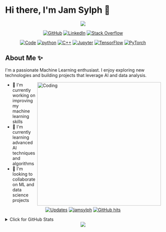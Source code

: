 # Hi there, I'm Jam Sylph 👋

<div align="center">
  <img src="https://capsule-render.vercel.app/api?type=waving&color=gradient&height=200&section=header&text=Welcome%20To%20My%20Profile!&fontSize=50&animation=fadeIn" />
</div>

<p align="center">
    <a href="https://github.com/jamsylph" target="_blank"><img alt="GitHub" src="https://img.shields.io/badge/-@jamsylph-181717?style=flat-square&logo=GitHub&logoColor=white"></a>
    <!-- 根据需要添加以下社交媒体链接 -->
    <a href="https://www.linkedin.com/in/jamsylph" target="_blank"><img alt="LinkedIn" src="https://img.shields.io/badge/-LinkedIn-0077B5?style=flat-square&logo=Linkedin&logoColor=white"></a>
    <!-- <a href="您的ResearchGate链接" target="_blank"><img alt="ResearchGate" src="https://img.shields.io/badge/-ResearchGate-00CCBB?style=flat-square&logo=ResearchGate&logoColor=white"></a> -->
    <!-- <a href="您的ORCID链接" target="_blank"><img alt="ORCID" src="https://img.shields.io/badge/-ORCID-A6CE39?style=flat-square&logo=ORCID&logoColor=white"></a> -->
    <a href="https://stackoverflow.com/users/您的ID" target="_blank"><img alt="Stack Overflow" src="https://img.shields.io/badge/-Stack%20Overflow-FE7A16?style=flat-square&logo=Stack-Overflow&logoColor=white"></a>
</p>

<p align="center">
    <a href="https://github.com/jamsylph?tab=repositories" target="_blank"><img alt="Code" src="https://img.shields.io/badge/-code-000000?style=flat-square&logo=Plex&logoColor=white"></a>
    <a href="https://github.com/jamsylph?tab=repositories&language=python" target="_blank"><img alt="python" src="https://img.shields.io/badge/-python-3776AB?style=flat-square&logo=Python&logoColor=white"></a>
    <a href="https://github.com/jamsylph?tab=repositories&language=c%2B%2B" target="_blank"><img alt="C++" src="https://img.shields.io/badge/-C%2B%2B-00599C?style=flat-square&logo=C%2B%2B&logoColor=white"></a>
    <!-- 添加您常用的其他编程语言 -->
    <a href="https://github.com/jamsylph?tab=repositories&language=jupyter-notebook" target="_blank"><img alt="Jupyter" src="https://img.shields.io/badge/-Jupyter-F37626?style=flat-square&logo=Jupyter&logoColor=white"></a>
    <a href="https://github.com/jamsylph?tab=repositories&language=tensorflow" target="_blank"><img alt="TensorFlow" src="https://img.shields.io/badge/-TensorFlow-FF6F00?style=flat-square&logo=TensorFlow&logoColor=white"></a>
    <a href="https://github.com/jamsylph?tab=repositories&language=pytorch" target="_blank"><img alt="PyTorch" src="https://img.shields.io/badge/-PyTorch-EE4C2C?style=flat-square&logo=PyTorch&logoColor=white"></a>
</p>

## About Me ✨

I'm a passionate Machine Learning enthusiast. I enjoy exploring new technologies and building projects that leverage AI and data analysis.

<img align="right" alt="Coding" width="400" src="https://media.giphy.com/media/L1R1tvI9svkIWwpVYr/giphy.gif">

- 🔭 I'm currently working on improving my machine learning skills
- 🌱 I'm currently learning advanced AI techniques and algorithms
- 👯 I'm looking to collaborate on ML and data science projects

<p align="center">
    <a href="https://github.com/jamsylph?tab=followers" target="_blank"><img alt="Updates" src="https://img.shields.io/badge/--000000?style=flat-square&logo=RSS&logoColor=white"></a>
    <a href="https://github.com/jamsylph" target="_blank"><img alt="jamsylph" src="https://badges.pufler.dev/visits/jamsylph/jamsylph?logo=GitHub&label=visits&color=success&logoColor=white&style=flat-square"/></a>
    <a href="https://github.com/jamsylph/jamsylph" target="_blank"><img alt="GitHub hits" src="https://img.shields.io/github/last-commit/jamsylph/jamsylph?label=profile%20updated&style=flat-square"></a>
</p>

<details>
<summary>Click for GitHub Stats</summary>
<p align="center">
    <img alt = "GitHub Stats" src="https://github-readme-stats.vercel.app/api?username=jamsylph&show_icons=true&hide=issues&icon_color=000000&hide_border=true&title_color=5391FE&text_color=555">
    <br>
    <img alt = "Top Language" src="https://github-readme-stats.vercel.app/api/top-langs/?username=jamsylph&hide=html,&hide_border=true&title_color=5391FE&text_color=555">
</p>
</details>

<div align="center">
  <img src="https://capsule-render.vercel.app/api?type=waving&color=gradient&height=100&section=footer" />
</div>
